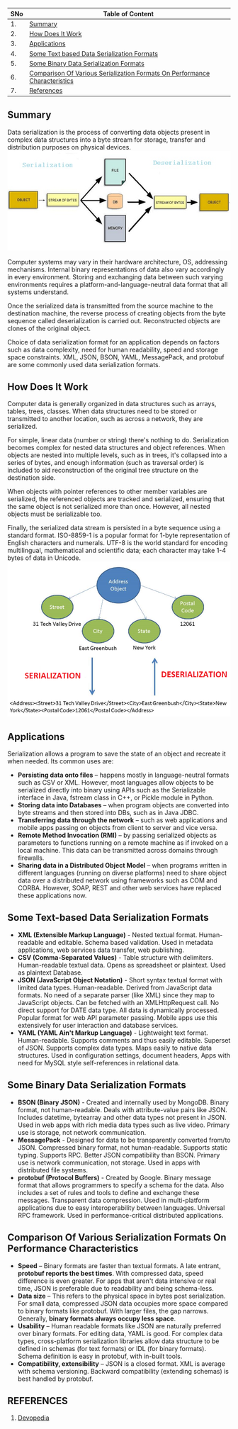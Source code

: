 | SNo | Table of Content |
|-----|------------------|
| 1.  | [Summary](#Summary) |
| 2.  | [How Does It Work](#How-Does-It-Work) |
| 3.  | [Applications](#Applications) |
| 4.  | [Some Text based Data Serialization Formats](#Some-Text-based-Data-Serialization-Formats) |
| 5.  | [Some Binary Data Serialization Formats](#Some-Binary-Data-Serialization-Formats) |
| 6.  | [Comparison Of Various Serialization Formats On Performance Characteristics](#Comparison-Of-Various-Serialization-Formats-On-Performance-Characteristics) |
| 7.  | [References](#REFERENCES) |

## Summary
Data serialization is the process of converting data objects present in complex data structures into a byte stream for storage, transfer and distribution purposes on physical devices.
![Data Serialization and Deserialization](DataSerialization.jpg)

Computer systems may vary in their hardware architecture, OS, addressing mechanisms. Internal binary representations of data also vary accordingly in every environment. Storing and exchanging data between such varying environments requires a platform-and-language-neutral data format that all systems understand.

Once the serialized data is transmitted from the source machine to the destination machine, the reverse process of creating objects from the byte sequence called deserialization is carried out. Reconstructed objects are clones of the original object.

Choice of data serialization format for an application depends on factors such as data complexity, need for human readability, speed and storage space constraints. XML, JSON, BSON, YAML, MessagePack, and protobuf are some commonly used data serialization formats.

## How Does It Work
Computer data is generally organized in data structures such as arrays, tables, trees, classes. When data structures need to be stored or transmitted to another location, such as across a network, they are serialized.

For simple, linear data (number or string) there's nothing to do. Serialization becomes complex for nested data structures and object references. When objects are nested into multiple levels, such as in trees, it's collapsed into a series of bytes, and enough information (such as traversal order) is included to aid reconstruction of the original tree structure on the destination side.

When objects with pointer references to other member variables are serialized, the referenced objects are tracked and serialized, ensuring that the same object is not serialized more than once. However, all nested objects must be serializable too.

Finally, the serialized data stream is persisted in a byte sequence using a standard format. ISO-8859-1 is a popular format for 1-byte representation of English characters and numerals. UTF-8 is the world standard for encoding multilingual, mathematical and scientific data; each character may take 1-4 bytes of data in Unicode.
![How does data serialization work?](howDataSerializationWorks.png)

## Applications
Serialization allows a program to save the state of an object and recreate it when needed. Its common uses are:
- **Persisting data onto files** – happens mostly in language-neutral formats such as CSV or XML. However, most languages allow objects to be serialized directly into binary using APIs such as the Serializable interface in Java, fstream class in C++, or Pickle module in Python.
- **Storing data into Databases** – when program objects are converted into byte streams and then stored into DBs, such as in Java JDBC.
- **Transferring data through the network** – such as web applications and mobile apps passing on objects from client to server and vice versa.
- **Remote Method Invocation (RMI)** – by passing serialized objects as parameters to functions running on a remote machine as if invoked on a local machine. This data can be transmitted across domains through firewalls.
- **Sharing data in a Distributed Object Model** – when programs written in different languages (running on diverse platforms) need to share object data over a distributed network using frameworks such as COM and CORBA. However, SOAP, REST and other web services have replaced these applications now.

## Some Text-based Data Serialization Formats
- **XML (Extensible Markup Language)** - Nested textual format. Human-readable and editable. Schema based validation. Used in metadata applications, web services data transfer, web publishing.
- **CSV (Comma-Separated Values)** - Table structure with delimiters. Human-readable textual data. Opens as spreadsheet or plaintext. Used as plaintext Database.
- **JSON (JavaScript Object Notation)** - Short syntax textual format with limited data types. Human-readable. Derived from JavaScript data formats. No need of a separate parser (like XML) since they map to JavaScript objects. Can be fetched with an XMLHttpRequest call. No direct support for DATE data type. All data is dynamically processed. Popular format for web API parameter passing. Mobile apps use this extensively for user interaction and database services.
- **YAML (YAML Ain't Markup Language)** - Lightweight text format. Human-readable. Supports comments and thus easily editable. Superset of JSON. Supports complex data types. Maps easily to native data structures. Used in configuration settings, document headers, Apps with need for MySQL style self-references in relational data.

## Some Binary Data Serialization Formats
- **BSON (Binary JSON)** - Created and internally used by MongoDB. Binary format, not human-readable. Deals with attribute-value pairs like JSON. Includes datetime, bytearray and other data types not present in JSON. Used in web apps with rich media data types such as live video. Primary use is storage, not network communication.
- **MessagePack** - Designed for data to be transparently converted from/to JSON. Compressed binary format, not human-readable. Supports static typing. Supports RPC. Better JSON compatibility than BSON. Primary use is network communication, not storage. Used in apps with distributed file systems.
- **protobuf (Protocol Buffers)** - Created by Google. Binary message format that allows programmers to specify a schema for the data. Also includes a set of rules and tools to define and exchange these messages. Transparent data compression. Used in multi-platform applications due to easy interoperability between languages. Universal RPC framework. Used in performance-critical distributed applications.

## Comparison Of Various Serialization Formats On Performance Characteristics
- **Speed** – Binary formats are faster than textual formats. A late entrant, **protobuf reports the best times**. With compressed data, speed difference is even greater. For apps that aren't data intensive or real time, JSON is preferable due to readability and being schema-less. 
- **Data size** – This refers to the physical space in bytes post serialization. For small data, compressed JSON data occupies more space compared to binary formats like protobuf. With larger files, the gap narrows. Generally, **binary formats always occupy less space**.
- **Usability** – Human readable formats like JSON are naturally preferred over binary formats. For editing data, YAML is good. For complex data types, cross-platform serialization libraries allow data structure to be defined in schemas (for text formats) or IDL (for binary formats). Schema definition is easy in protobuf, with in-built tools.
- **Compatibility, extensibility** – JSON is a closed format. XML is average with schema versioning. Backward compatibility (extending schemas) is best handled by protobuf.

## REFERENCES
1. [Devopedia](https://devopedia.org/data-serialization)